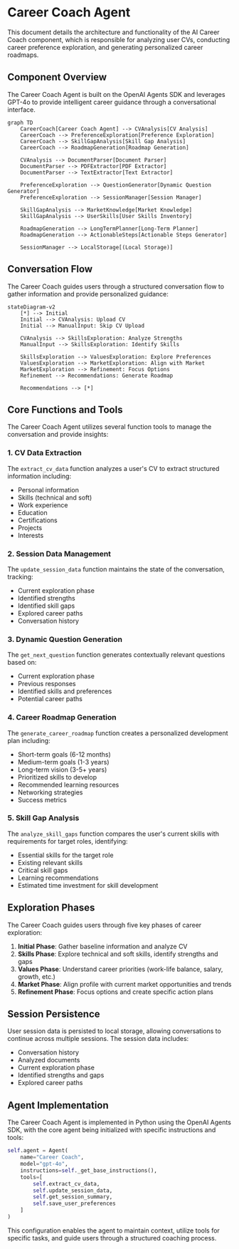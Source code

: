# Career Coach Agent

This document details the architecture and functionality of the AI Career Coach component, which is responsible for analyzing user CVs, conducting career preference exploration, and generating personalized career roadmaps.

## Component Overview

The Career Coach Agent is built on the OpenAI Agents SDK and leverages GPT-4o to provide intelligent career guidance through a conversational interface.

```mermaid
graph TD
    CareerCoach[Career Coach Agent] --> CVAnalysis[CV Analysis]
    CareerCoach --> PreferenceExploration[Preference Exploration]
    CareerCoach --> SkillGapAnalysis[Skill Gap Analysis]
    CareerCoach --> RoadmapGeneration[Roadmap Generation]
    
    CVAnalysis --> DocumentParser[Document Parser]
    DocumentParser --> PDFExtractor[PDF Extractor]
    DocumentParser --> TextExtractor[Text Extractor]
    
    PreferenceExploration --> QuestionGenerator[Dynamic Question Generator]
    PreferenceExploration --> SessionManager[Session Manager]
    
    SkillGapAnalysis --> MarketKnowledge[Market Knowledge]
    SkillGapAnalysis --> UserSkills[User Skills Inventory]
    
    RoadmapGeneration --> LongTermPlanner[Long-Term Planner]
    RoadmapGeneration --> ActionableSteps[Actionable Steps Generator]
    
    SessionManager --> LocalStorage[(Local Storage)]
```

## Conversation Flow

The Career Coach guides users through a structured conversation flow to gather information and provide personalized guidance:

```mermaid
stateDiagram-v2
    [*] --> Initial
    Initial --> CVAnalysis: Upload CV
    Initial --> ManualInput: Skip CV Upload
    
    CVAnalysis --> SkillsExploration: Analyze Strengths
    ManualInput --> SkillsExploration: Identify Skills
    
    SkillsExploration --> ValuesExploration: Explore Preferences
    ValuesExploration --> MarketExploration: Align with Market
    MarketExploration --> Refinement: Focus Options
    Refinement --> Recommendations: Generate Roadmap
    
    Recommendations --> [*]
```

## Core Functions and Tools

The Career Coach Agent utilizes several function tools to manage the conversation and provide insights:

### 1. CV Data Extraction

The `extract_cv_data` function analyzes a user's CV to extract structured information including:
- Personal information
- Skills (technical and soft)
- Work experience
- Education
- Certifications
- Projects
- Interests

### 2. Session Data Management

The `update_session_data` function maintains the state of the conversation, tracking:
- Current exploration phase
- Identified strengths
- Identified skill gaps
- Explored career paths
- Conversation history

### 3. Dynamic Question Generation

The `get_next_question` function generates contextually relevant questions based on:
- Current exploration phase
- Previous responses
- Identified skills and preferences
- Potential career paths

### 4. Career Roadmap Generation

The `generate_career_roadmap` function creates a personalized development plan including:
- Short-term goals (6-12 months)
- Medium-term goals (1-3 years)
- Long-term vision (3-5+ years)
- Prioritized skills to develop
- Recommended learning resources
- Networking strategies
- Success metrics

### 5. Skill Gap Analysis

The `analyze_skill_gaps` function compares the user's current skills with requirements for target roles, identifying:
- Essential skills for the target role
- Existing relevant skills
- Critical skill gaps
- Learning recommendations
- Estimated time investment for skill development

## Exploration Phases

The Career Coach guides users through five key phases of career exploration:

1. **Initial Phase**: Gather baseline information and analyze CV
2. **Skills Phase**: Explore technical and soft skills, identify strengths and gaps
3. **Values Phase**: Understand career priorities (work-life balance, salary, growth, etc.)
4. **Market Phase**: Align profile with current market opportunities and trends
5. **Refinement Phase**: Focus options and create specific action plans

## Session Persistence

User session data is persisted to local storage, allowing conversations to continue across multiple sessions. The session data includes:

- Conversation history
- Analyzed documents
- Current exploration phase
- Identified strengths and gaps
- Explored career paths

## Agent Implementation

The Career Coach Agent is implemented in Python using the OpenAI Agents SDK, with the core agent being initialized with specific instructions and tools:

```python
self.agent = Agent(
    name="Career Coach",
    model="gpt-4o",
    instructions=self._get_base_instructions(),
    tools=[
        self.extract_cv_data,
        self.update_session_data,
        self.get_session_summary,
        self.save_user_preferences
    ]
)
```

This configuration enables the agent to maintain context, utilize tools for specific tasks, and guide users through a structured coaching process.
